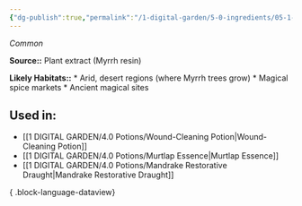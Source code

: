 ```yaml
---
{"dg-publish":true,"permalink":"/1-digital-garden/5-0-ingredients/05-1-plants/spirit-of-myrrh-vial-of/","tags":["ingredient","common"]}
---
```


*Common*

**Source::** Plant extract (Myrrh resin)

**Likely Habitats::** * Arid, desert regions (where Myrrh trees grow) * Magical spice markets * Ancient magical sites

## Used in:

- [[1 DIGITAL GARDEN/4.0 Potions/Wound-Cleaning Potion\|Wound-Cleaning Potion]]
- [[1 DIGITAL GARDEN/4.0 Potions/Murtlap Essence\|Murtlap Essence]]
- [[1 DIGITAL GARDEN/4.0 Potions/Mandrake Restorative Draught\|Mandrake Restorative Draught]]

{ .block-language-dataview}

